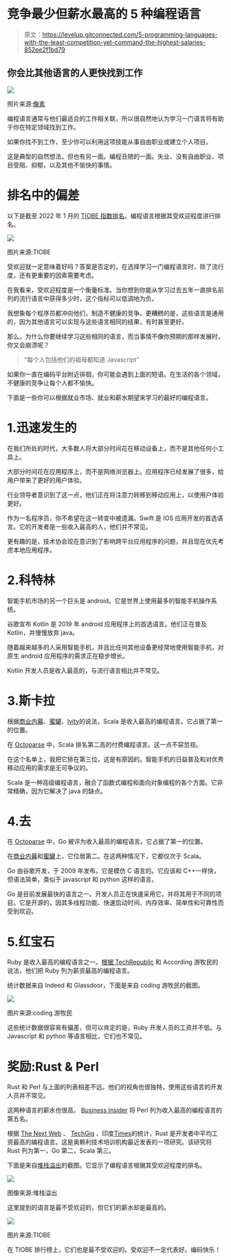 # 竞争最少但薪水最高的 5 种编程语言

> 原文：<https://levelup.gitconnected.com/5-programming-languages-with-the-least-competition-yet-command-the-highest-salaries-852ee2f1bd79>

## 你会比其他语言的人更快找到工作

![](img/52cc73bb471da76a1772e0dbcccc55f4.png)

照片来源:[像素](https://pixabay.com/photos/code-coding-computer-data-1839406/)

编程语言通常与他们最适合的工作相关联，所以很自然地认为学习一门语言将有助于你在特定领域找到工作。

如果你找不到工作，至少你可以利用这项技能从事自由职业或建立个人项目。

这是典型的自然想法，但也有另一面。编程丑陋的一面。失业、没有自由职业、项目受阻、抑郁，以及其他不愉快的事情。

# 排名中的偏差

以下是截至 2022 年 1 月的 [TIOBE 指数排名](https://www.tiobe.com/tiobe-index/)。编程语言根据其受欢迎程度进行排名。

![](img/2e4fc1eab45d31af1079f2895746b9cc.png)

图片来源:TIOBE

受欢迎就一定意味着好吗？答案是否定的，在选择学习一门编程语言时，除了流行度，还有更重要的因素需要考虑。

在我看来，受欢迎程度是一个衡量标准。当你想到你能从学习过去五年一直排名前列的流行语言中获得多少时，这个指标可以低调地为负。

我想象每个程序员都冲向他们，制造不健康的竞争。更糟糕的是，这些语言是通用的，因为其他语言可以实现与这些语言相同的结果，有时甚至更好。

那么，为什么你要继续学习这些相同的语言，而当事情不像你预期的那样发展时，你又会崩溃呢？

> “每个人包括他们的祖母都知道 Javascript”

如果你一直在编码平台附近徘徊，你可能会遇到上面的短语。在生活的各个领域，不健康的竞争让每个人都不愉快。

下面是一些你可以根据就业市场、就业和薪水期望来学习的最好的编程语言。

# 1.迅速发生的

在我们所处的时代，大多数人将大部分时间花在移动设备上，而不是其他任何小工具上。

大部分时间花在应用程序上，而不是网络浏览器上。应用程序已经发展了很多，给用户带来了更好的用户体验。

行业领导者意识到了这一点，他们正在将注意力转移到移动应用上，以使用户体验更好。

作为一名程序员，你不希望在这一转变中被遗漏。Swift 是 IOS 应用开发的首选语言。它的开发者是一些收入最高的人，他们并不常见。

更有趣的是，技术协会现在意识到了影响跨平台应用程序的问题，并且现在优先考虑本地应用程序。

# 2.科特林

智能手机市场的另一个巨头是 android。它是世界上使用最多的智能手机操作系统。

谷歌宣布 Kotlin 是 2019 年 android 应用程序上的首选语言。他们正在普及 Kotlin，并慢慢放弃 java。

随着越来越多的人采用智能手机，并且比任何其他设备更经常地使用智能手机，对原生 android 应用程序的需求正在稳步增长。

Kotlin 开发人员是收入最高的，与流行语言相比并不常见。

# 3.斯卡拉

根据[商业内幕](https://www.businessinsider.com/highest-paying-programming-languages-stack-overflow-developer-survey-2020-5?r=US&IR=T#1-scala-9)、[蜜罐](https://cult.honeypot.io/reads/highest-paying-programming-languages/)、[lvity](https://lvivity.com/top-highly-paid-programming-languages)的说法，Scala 是收入最高的编程语言。它占据了第一的位置。

在 [Octoparse](https://www.octoparse.com/blog/15-highest-paying-programming-languages-in-2017) 中，Scala 排名第二高的付费编程语言。这一点不容忽视。

在这个名单上，我把它排在第三位，这是有原因的。智能手机的日益普及和对优秀移动应用的需求是无可争议的。

Scala 是一种高级编程语言，融合了函数式编程和面向对象编程的各个方面。它非常精确，因为它解决了 java 的缺点。

# 4.去

在 [Octoparse](https://www.octoparse.com/blog/15-highest-paying-programming-languages-in-2017) 中，Go 被评为收入最高的编程语言。它占据了第一的位置。

在[商业内幕](https://www.businessinsider.com/highest-paying-programming-languages-stack-overflow-developer-survey-2020-5?r=US&IR=T#1-scala-9)和[蜜罐](https://cult.honeypot.io/reads/highest-paying-programming-languages/)上，它位居第二。在这两种情况下，它都仅次于 Scala。

Go 由谷歌开发，于 2009 年发布。它是模仿 C 语言的。它应该和 C++一样快，但语法简单，类似于 javascript 和 python 这样的语言。

Go 是目前发展最快的语言之一。开发人员正在快速采用它，并将其用于不同的项目。它是开源的，因其多线程功能、快速启动时间、内存效率、简单性和可靠性而受到欢迎。

# 5.红宝石

Ruby 是收入最高的编程语言之一。[根据 TechRepublic](https://www.techrepublic.com/article/the-best-programming-languages-to-learn-in-2022/) 和 According 游牧民的说法，他们把 Ruby 列为薪资最高的编程语言。

统计数据来自 Indeed 和 Glassdoor，下面是来自 coding 游牧民的截图。

![](img/8f1725c542732146505c9a3bc2432886.png)

图片来源:coding 游牧民

这些统计数据很容易有偏差，但可以肯定的是，Ruby 开发人员的工资并不低。与 Javascript 和 python 等语言相比，它们也不常见。

# 奖励:Rust & Perl

Rust 和 Perl 与上面的列表相差不远。他们的视角也很独特，使用这些语言的开发人员并不常见。

这两种语言的薪水也很高。 [Business Insider](https://www.businessinsider.com/highest-paying-programming-languages-stack-overflow-developer-survey-2020-5?r=US&IR=T#5-perl-5) 将 Perl 列为收入最高的编程语言的第五名。

根据 [The Next Web](https://thenextweb.com/news/move-over-python-rust-highest-paid-programming-language-2021) 、 [TechGig](https://content.techgig.com/this-is-the-highest-paying-coding-language-and-its-not-python/articleshow/87619661.cms) 、印度[Times](https://timesofindia.indiatimes.com/gadgets-news/this-is-the-highest-paid-programming-language-of-2021/articleshow/87597279.cms)的统计，Rust 是开发者中平均工资最高的编程语言。这是奥赖利技术培训机构最近发表的一项研究。该研究将 Rust 列为第一，Go 第二，Scala 第三。

下面是来自[堆栈溢出](https://insights.stackoverflow.com/survey/2021#overview)的截图。它显示了编程语言根据其受欢迎程度的排名。

![](img/f532f025122f5823e071f59f1252e498.png)

图像来源:堆栈溢出

这里提到的语言是最不受欢迎的，但它们的薪水却是最高的。

![](img/2e4fc1eab45d31af1079f2895746b9cc.png)

图片来源:TIOBE

在 TIOBE 排行榜上，它们也是最不受欢迎的。受欢迎不一定代表好。编码快乐！